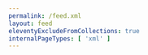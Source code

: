 ```yaml
---
permalink: /feed.xml
layout: feed
eleventyExcludeFromCollections: true
internalPageTypes: [ 'xml' ]
---
```


